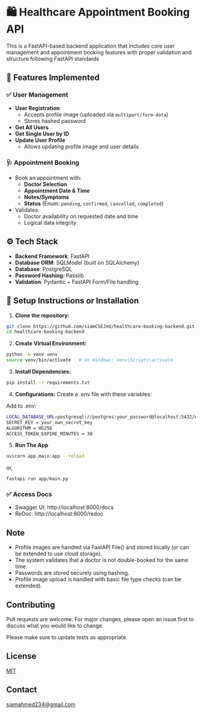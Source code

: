 # 🛍️ Healthcare Appointment Booking API

This is a FastAPI-based backend application that includes core user management and appointment booking features with proper validation and structure following FastAPI standards

## 🚀 Features Implemented

### ✅ User Management
- **User Registration**
  - Accepts profile image (uploaded via `multipart/form-data`)
  - Stores hashed password
- **Get All Users**
- **Get Single User by ID**
- **Update User Profile**
  - Allows updating profile image and user details
### 🩺 Appointment Booking
- Book an appointment with:
  - **Doctor Selection**
  - **Appointment Date & Time**
  - **Notes/Symptoms**
  - **Status** (Enum: `pending`, `confirmed`, `cancelled`, `completed`)
- Validates:
  - Doctor availability on requested date and time
  - Logical data integrity

## ⚙️ Tech Stack

- **Backend Framework**: FastAPI
- **Database ORM**: SQLModel (built on SQLAlchemy)
- **Database**: PostgreSQL
- **Password Hashing**: Passlib
- **Validation**: Pydantic + FastAPI Form/File handling




## 🚀 Setup Instructions or Installation


1. **Clone the repository:**

```bash
git clone https://github.com/siamCSEJnU/healthcare-booking-backend.git
cd healthcare-booking-backend
 ```
2. **Create Virtual Environment:**

```bash
python -m venv venv
source venv/bin/activate   # On Windows: venv\Scripts\activate
 ```

3. **Install Dependencies:**

```bash
pip install -r requirements.txt
 ```


4. **Configurations:** 
 Create a .env file with these variables:

Add to .env:
```bash
LOCAL_DATABASE_URL=postgresql://postgres:your_password@localhost:5432/database_name
SECRET_KEY = your_own_secret_key
ALGORITHM = HS256
ACCESS_TOKEN_EXPIRE_MINUTES = 30
 ```
5. **Run The App**

```bash
uvicorn app.main:app --reload

 ```
or,
```bash
fastapi run app/main.py

 ```

### ✅ **Access Docs**

- Swagger UI: http://localhost:8000/docs
- ReDoc: http://localhost:8000/redoc

## Note
- Profile images are handled via FastAPI File() and stored locally (or can be extended to use cloud storage).
- The system validates that a doctor is not double-booked for the same time.
- Passwords are stored securely using hashing.
- Profile image upload is handled with basic file type checks (can be extended).





## Contributing

Pull requests are welcome. For major changes, please open an issue first
to discuss what you would like to change.

Please make sure to update tests as appropriate.

## License

[MIT](https://choosealicense.com/licenses/mit/)

## Contact
siamahmed234@gmail.com

